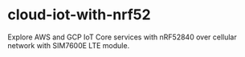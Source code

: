 # cloud-iot-with-nrf52
Explore AWS and GCP IoT Core services with nRF52840 over cellular network with SIM7600E LTE module. 
